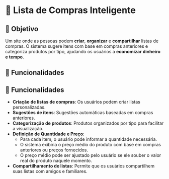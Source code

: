# 🛒 Lista de Compras Inteligente

## 🚀 Objetivo

Um site onde as pessoas podem **criar**, **organizar** e **compartilhar** listas de compras. O sistema sugere itens com base em compras anteriores e categoriza produtos por tipo, ajudando os usuários a **economizar dinheiro e tempo**.

## 📑 Funcionalidades

## 📑 Funcionalidades

- **Criação de listas de compras**: Os usuários podem criar listas personalizadas.
- **Sugestões de itens**: Sugestões automáticas baseadas em compras anteriores.
- **Categorização de produtos**: Produtos organizados por tipo para facilitar a visualização.
- **Definição de Quantidade e Preço**:
  - Para cada item, o usuário pode informar a quantidade necessária.
  - O sistema exibiria o preço médio do produto com base em compras anteriores ou preços fornecidos.
  - O preço médio pode ser ajustado pelo usuário se ele souber o valor real do produto naquele momento.
- **Compartilhamento de listas**: Permite que os usuários compartilhem suas listas com amigos e familiares.
